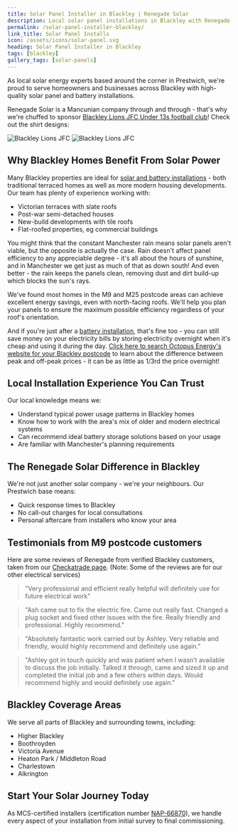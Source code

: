 ```yaml
---
title: Solar Panel Installer in Blackley | Renegade Solar
description: Local solar panel installations in Blackley with Renegade Solar. MCS certified specialists serving Prestwich, Blackley and North Manchester.
permalink: /solar-panel-installer-blackley/
link_title: Solar Panel Installs
icon: /assets/icons/solar-panel.svg
heading: Solar Panel Installer in Blackley
tags: [blackley]
gallery_tags: [solar-panels]
---
```


As local solar energy experts based around the corner in Prestwich, we're proud to serve homeowners and businesses across Blackley with high-quality solar panel and battery installations.

Renegade Solar is a Mancunian company through and through - that's why we're chuffed to sponsor [Blackley Lions JFC Under 13s football club](https://www.facebook.com/p/Blackley-Lions-Jfc-100012519990378/)! Check out the shirt designs:

<div class="image-row" markdown="1">

![Blackley Lions JFC](/assets/photos/blackley-lions-1.jpg)
![Blackley Lions JFC](/assets/photos/blackley-lions-2.jpg)

</div>

## Why Blackley Homes Benefit From Solar Power

Many Blackley properties are ideal for [solar and battery installations](/services/solar-and-battery-installations/) - both traditional terraced homes as well as more modern housing developments. Our team has plenty of experience working with:

- Victorian terraces with slate roofs
- Post-war semi-detached houses
- New-build developments with tile roofs
- Flat-roofed properties, eg commercial buildings

You might think that the constant Manchester rain means solar panels aren't viable, but the opposite is actually the case. Rain doesn't affect panel efficiency to any appreciable degree - it's all about the hours of sunshine, and in Manchester we get just as much of that as down south! And even better - the rain keeps the panels clean, removing dust and dirt build-up which blocks the sun's rays.

We've found most homes in the M9 and M25 postcode areas can achieve excellent energy savings, even with north-facing roofs. We'll help you plan your panels to ensure the maximum possible efficiency regardless of your roof's orientation.

And if you're just after a [battery installation](/services/home-battery-installations/), that's fine too - you can still save money on your electricity bills by storing electricity overnight when it's cheap and using it during the day. [Click here to search Octopus Energy's website for your Blackley postcode](https://octopus.energy/tariffs/) to learn about the difference between peak and off-peak prices - it can be as little as 1/3rd the price overnight!

## Local Installation Experience You Can Trust

Our local knowledge means we:

- Understand typical power usage patterns in Blackley homes
- Know how to work with the area's mix of older and modern electrical systems
- Can recommend ideal battery storage solutions based on your usage
- Are familiar with Manchester's planning requirements

## The Renegade Solar Difference in Blackley

We're not just another solar company - we're your neighbours. Our Prestwich base means:

- Quick response times to Blackley
- No call-out charges for local consultations
- Personal aftercare from installers who know your area

## Testimonials from M9 postcode customers

Here are some reviews of Renegade from verified Blackley customers, taken from our [Checkatrade page](https://www.checkatrade.com/trades/renegadeelectrical). (Note: Some of the reviews are for our other electrical services)

> "Very professional and efficient really helpful will definitely use for future electrical work"

> "Ash came out to fix the electric fire. Came out really fast. Changed a plug socket and fixed other issues with the fire. Really friendly and professional. Highly recommend."

> "Absolutely fantastic work carried out by Ashley. Very reliable and friendly, would highly recommend and definitely use again."

> "Ashley got in touch quickly and was patient when I wasn’t available to discuss the job initially. Talked it through, came and sized it up and completed the initial job and a few others within days. Would recommend highly and would definitely use again."

## Blackley Coverage Areas

We serve all parts of Blackley and surrounding towns, including:

- Higher Blackley
- Boothroyden
- Victoria Avenue
- Heaton Park / Middleton Road
- Charlestown
- Alkrington

## Start Your Solar Journey Today

As MCS-certified installers (certification number [NAP-66870](https://mcscertified.com/find-an-installer/)), we handle every aspect of your installation from initial survey to final commissioning.
